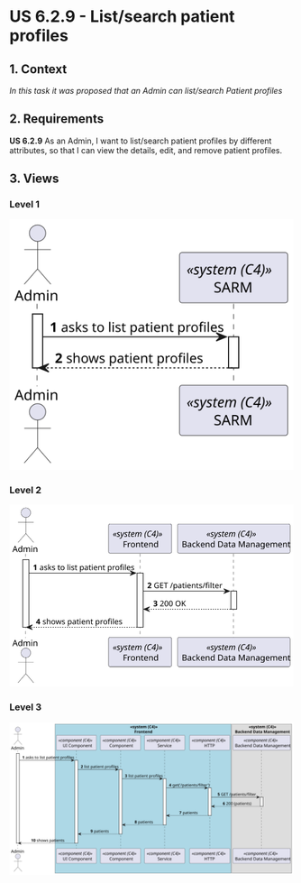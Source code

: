 # US 6.2.9 - List/search patient profiles

## 1. Context

*In this task it was proposed that an Admin can list/search Patient profiles*

## 2. Requirements

**US 6.2.9** As an Admin, I want to list/search patient profiles by different attributes, so that I
can view the details, edit, and remove patient profiles.

## 3. Views

### Level 1

![Process view level 1](views/level1/process-view.svg "A process view level 1")

### Level 2

![Process view level 2](views/level2/process-view.svg "A process view level 2")

### Level 3

![Process view level 3](views/level3/process-view.svg "A process view level 3")
